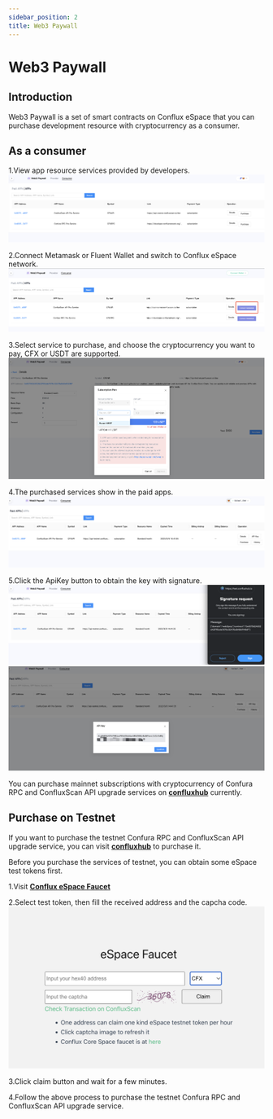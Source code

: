 ```yaml
---
sidebar_position: 2
title: Web3 Paywall
---
```

# Web3 Paywall

## Introduction
Web3 Paywall is a set of smart contracts on Conflux eSpace that you can purchase development resource with cryptocurrency as a consumer.

## As a consumer

1.View app resource services provided by developers.
![applist](./img/applist.png)


2.Connect Metamask or Fluent Wallet and switch to Conflux eSpace network.
![connectwallet](./img/connectwallet.png)

3.Select service to purchase, and choose the cryptocurrency you want to pay, CFX or USDT are supported.
![purchase](./img/purchase.png)

4.The purchased services show in the paid apps.
![padlist](./img/paidlist.png)

5.Click the ApiKey button to obtain the key with signature.
![sign](./img/sign.png)
![apikey](./img/apikey.png)

You can purchase mainnet subscriptions with cryptocurrency of Confura RPC and ConfluxScan API upgrade services on [**confluxhub**](https://confluxhub.io/payment/consumer/apps) currently.

## Purchase on Testnet

If you want to purchase the testnet Confura RPC and ConfluxScan API upgrade service, you can visit [**confluxhub**](https://test.confluxhub.io/payment/consumer/apps) to purchase it.

Before you purchase the services of testnet, you can obtain some eSpace test tokens first.

1.Visit [**Conflux eSpace Faucet**](https://efaucet.confluxnetwork.org/)

2.Select test token, then fill the received address and the capcha code.
![faucet](./img/faucet.png)

3.Click claim button and wait for a few minutes.

4.Follow the above process to purchase the testnet Confura RPC and ConfluxScan API upgrade service.